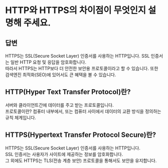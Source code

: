# HTTP와 HTTPS의 차이점이 무엇인지 설명해 주세요.

## 답변

HTTPS는 SSL(Secure Socket Layer) 인증서를 사용하는 HTTP입니다. SSL 인증서는 일반 HTTP 요청 및 응답을 암호화합니다.  
따라서 HTTPS는 HTTP보다 더 안전한 보안용 프로토콜이라고 할 수 있습니다.
또한 검색엔진 최적화(SEO)에 있어서도 큰 혜택을 볼 수 있습니다.

## HTTP(Hyper Text Transfer Protocol)란?

서버와 클라이언트간에 데이터를 주고 받는 프로토콜입니다.  
프로토콜이란?
컴퓨터 내부에서, 또는 컴퓨터 사이에서 데이터의 교환 방식을 정의하는 규칙 체계입니다.

## HTTPS(Hypertext Transfer Protocol Secure)란?

HTTPS는 SSL(Secure Socket Layer) 인증서를 사용하는 HTTP입니다.  
SSL 인증서는 사용자가 사이트에 제공하는 정보를 암호화합니다.  
그 외에도 HTTPS는 TLS(전송 계층 보안) 프로토콜을 통해서도 보안을 유지합니다.
